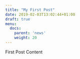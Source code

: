 ```yaml
---
title: "My First Post"
date: 2019-02-03T13:02:44+01:00
draft: true
menu:
  docs:
    parent: 'news'
    weight: 20
---
```


First Post Content
